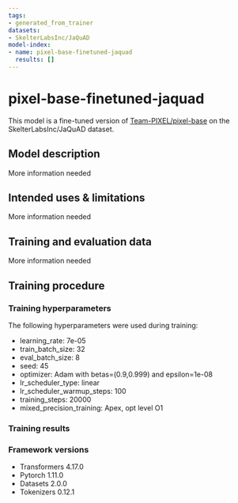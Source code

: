 ```yaml
---
tags:
- generated_from_trainer
datasets:
- SkelterLabsInc/JaQuAD
model-index:
- name: pixel-base-finetuned-jaquad 
  results: []
---
```


<!-- This model card has been generated automatically according to the information the Trainer had access to. You
should probably proofread and complete it, then remove this comment. -->

# pixel-base-finetuned-jaquad

This model is a fine-tuned version of [Team-PIXEL/pixel-base](https://huggingface.co/Team-PIXEL/pixel-base) on the SkelterLabsInc/JaQuAD dataset.

## Model description

More information needed

## Intended uses & limitations

More information needed

## Training and evaluation data

More information needed

## Training procedure

### Training hyperparameters

The following hyperparameters were used during training:
- learning_rate: 7e-05
- train_batch_size: 32
- eval_batch_size: 8
- seed: 45
- optimizer: Adam with betas=(0.9,0.999) and epsilon=1e-08
- lr_scheduler_type: linear
- lr_scheduler_warmup_steps: 100
- training_steps: 20000
- mixed_precision_training: Apex, opt level O1

### Training results



### Framework versions

- Transformers 4.17.0
- Pytorch 1.11.0
- Datasets 2.0.0
- Tokenizers 0.12.1
